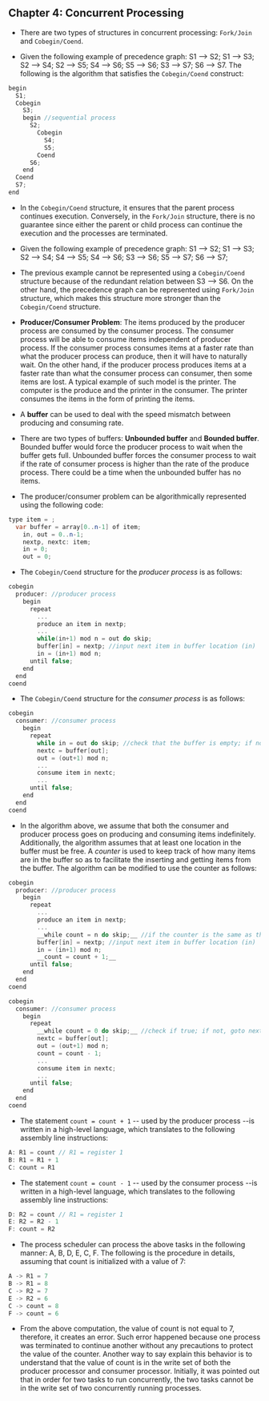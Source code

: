 ## Chapter 4: Concurrent Processing

- There are two types of structures in concurrent processing: `Fork/Join` and `Cobegin/Coend`.

- Given the following example of precedence graph: S1 --> S2; S1 --> S3; S2 --> S4; S2 --> S5; S4 --> S6; S5 --> S6; S3 --> S7; S6 --> S7. The following is the algorithm that satisfies the `Cobegin/Coend` construct:

```C
begin
  S1;
  Cobegin
    S3;
    begin //sequential process
      S2;
        Cobegin
          S4;
          S5;
        Coend
      S6;
    end
  Coend
  S7;
end
```

- In the `Cobegin/Coend` structure, it ensures that the parent process continues execution. Conversely, in the `Fork/Join` structure, there is no guarantee since either the parent or child process can continue the execution and the processes are terminated. 


- Given the following example of precedence graph: S1 --> S2; S1 --> S3; S2 --> S4; S4 --> S5; S4 --> S6; S3 --> S6; S5 --> S7; S6 --> S7; 


- The previous example cannot be represented using a `Cobegin/Coend` structure because of the redundant relation between S3 --> S6. On the other hand, the precedence graph can be represented using `Fork/Join` structure, which makes this structure more stronger than the `Cobegin/Coend` structure.


- **Producer/Consumer Problem**: The items produced by the producer process are consumed by the consumer process. The consumer process will be able to consume items independent of producer process. If the consumer process consumes items at a faster rate than what the producer process can produce, then it will have to naturally wait. On the other hand, if the producer process produces items at a faster rate than what the consumer process can consumer, then some items are lost. A typical example of such model is the printer. The computer is the produce and the printer in the consumer. The printer consumes the items in the form of printing the items. 


- A **buffer** can be used to deal with the speed mismatch between producing and consuming rate.


- There are two types of buffers: **Unbounded buffer** and **Bounded buffer**. Bounded buffer would force the producer process to wait when the buffer gets full. Unbounded buffer forces the consumer process to wait if the rate of consumer process is higher than the rate of the produce process. There could be a time when the unbounded buffer has no items. 


- The producer/consumer problem can be algorithmically represented using the following code:

```java
type item = ;
  var buffer = array[0..n-1] of item;
    in, out = 0..n-1;
    nextp, nextc: item;
    in = 0;
    out = 0;    
```

- The `Cobegin/Coend` structure for the _producer process_ is as follows:

```C
cobegin
  producer: //producer process
    begin
      repeat
        ...
        produce an item in nextp;
        ...
        while(in+1) mod n = out do skip;
        buffer[in] = nextp; //input next item in buffer location (in)
        in = (in+1) mod n;
      until false;
    end
  end
coend
```

- The `Cobegin/Coend` structure for the _consumer process_ is as follows:

```C
cobegin
  consumer: //consumer process
    begin
      repeat
        while in = out do skip; //check that the buffer is empty; if not, goto next line.
        nextc = buffer[out];
        out = (out+1) mod n;
        ...
        consume item in nextc;
        ...
      until false;
    end
  end
coend
```

- In the algorithm above, we assume that both the consumer and producer process goes on producing and consuming items indefinitely. Additionally, the algorithm assumes that at least one location in the buffer must be free. A _counter_ is used to keep track of how many items are in the buffer so as to facilitate the inserting and getting items from the buffer. The algorithm can be modified to use the counter as follows:

```C
cobegin
  producer: //producer process
    begin
      repeat
        ...
        produce an item in nextp;
        ...
        __while count = n do skip;__ //if the counter is the same as the amount of items, skip below process.
        buffer[in] = nextp; //input next item in buffer location (in)
        in = (in+1) mod n;
        __count = count + 1;__
      until false;
    end
  end
coend
```

```C
cobegin
  consumer: //consumer process
    begin
      repeat
        __while count = 0 do skip;__ //check if true; if not, goto next line.
        nextc = buffer[out];
        out = (out+1) mod n;
        count = count - 1;
        ...
        consume item in nextc;
        ...
      until false;
    end
  end
coend
```

- The statement `count = count + 1` -- used by the producer process --is written in a high-level language, which translates to the following assembly line instructions:

```C
A: R1 = count // R1 = register 1
B: R1 = R1 + 1
C: count = R1
```

- The statement `count = count - 1` -- used by the consumer process --is written in a high-level language, which translates to the following assembly line instructions:

```C
D: R2 = count // R1 = register 1
E: R2 = R2 - 1
F: count = R2
```

- The process scheduler can process the above tasks in the following manner: A, B, D, E, C, F. The following is the procedure in details, assuming that count is initialized with a value of 7:

```C
A -> R1 = 7
B -> R1 = 8
C -> R2 = 7
E -> R2 = 6
C -> count = 8
F -> count = 6 
```

- From the above computation, the value of count is not equal to 7, therefore, it creates an error. Such error happened because one process was terminated to continue another without any precautions to protect the value of the counter. Another way to say explain this behavior is to understand that the value of count is in the write set of both the producer processor and consumer processor. Initially, it was pointed out that in order for two tasks to run concurrently, the two tasks cannot be in the write set of two concurrently running processes. 

